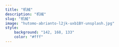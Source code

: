 ```yaml
---
title: "机械"
description: "机械"
slug: "机械"
image: "hutomo-abrianto-l2jk-uxb1BY-unsplash.jpg"
style:
    background: "142, 168, 133"
    color: "#fff"
---
```

